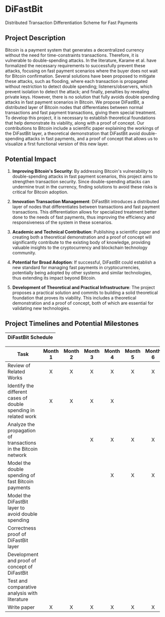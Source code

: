 # DiFastBit

Distributed Transaction Differentiation Scheme for Fast Payments

## Project Description

Bitcoin is a payment system that generates a decentralized currency without the need for time-constraints transactions. Therefore, it is vulnerable to double-spending attacks. In the literature, Karame et al. have formalized the necessary requirements to successfully prevent these attacks, focusing on fast payment scenarios where the buyer does not wait for Bitcoin confirmation. Several solutions have been proposed to mitigate these attacks, such as flooding, where each transaction is propagated without restriction to detect double spending; listeners/observers, which prevent isolation to detect the attack; and finally, penalties by revealing private keys. However, there is no solution that fully avoids double spending attacks in fast payment scenarios in Bitcoin. We propose DiFastBit, a distributed layer of Bitcoin nodes that differentiates between normal transactions and fast payment transactions, giving them special treatment. To develop this project, it is necessary to establish theoretical foundations that help demonstrate its viability, along with a proof of concept. Our contributions to Bitcoin include a scientific paper explaining the workings of the DiFastBit layer, a theoretical demonstration that DiFastBit avoid double-spending attacks in fast payments, and a proof of concept that allows us to visualize a first functional version of this new layer.

## Potential Impact

1. **Improving Bitcoin's Security**: By addressing Bitcoin's vulnerability to double-spending attacks in fast payment scenarios, this project aims to strengthen transaction security. Since double-spending attacks can undermine trust in the currency, finding solutions to avoid these risks is critical for Bitcoin adoption.

2. **Innovation Transaction Management**: DiFastBit introduces a distributed layer of nodes that differentiates between transactions and fast payment transactions. This differentiation allows for specialized treatment better done to the needs of fast payments, thus improving the efficiency and responsiveness of the system in these scenarios.

3. **Academic and Technical Contribution**: Publishing a scientific paper and creating both a theoretical demonstration and a proof of concept will significantly contribute to the existing body of knowledge, providing valuable insights to the cryptocurrency and blockchain technology community.

4. **Potential for Broad Adoption**: If successful, DiFastBit could establish a new standard for managing fast payments in cryptocurrencies, potentially being adopted by other systems and similar technologies, thus extending its impact beyond Bitcoin.

5. **Development of Theoretical and Practical Infrastructure**: The project proposes a practical solution and commits to building  a solid theoretical foundation that proves its viability. This includes a theoretical demonstration and a proof of concept, both of which are essential for validating new technologies.


## Project Timelines and Potential Milestones

| DiFastBit Schedule |
|---|

| Task | Month 1 | Month 2 | Month 3 | Month 4 | Month 5 | Month 6 | Month 7 | Month 8 | Month 9 | Month 10 | Month 11 | Month 12 |
| --- |:-:|:-:|:-:|:-:|:-:|:-:|:-:|:-:|:-:|:-:|:-:|:-:|
| Review of Related Works | X | X | X | X | X | X |  |  |  |  |  |  |
| Identify the different cases of double spending in related work | X | X | X | X |  |  |  |  |  |  |  |  |
| Analyze the propagation of transactions in the Bitcoin network  |  |  | X | X | X | X |  |  |  |  |  |  |
| Model the double spending of fast Bitcoin payments |  |  |  | X | X | X | X | X | X |  |  |  |
| Model the DiFastBit layer to avoid double spending |  |  |  |  |  |  |  |  | X | X | X |  |
| Correctness proof of DiFastBit layer |  |  |  |  |  |  | X | X | X |  |  |  |
| Development and proof of concept of DiFastBit |  |  |  |  |  |  | X | X |  |  |  |  |
| Test and comparative analysis with literature |  |  |  |  |  |  | X | X |  |  |  |  |
| Write paper | X | X | X | X | X | X | X | X | X | X | X | X |

